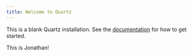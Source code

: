 ```yaml
---
title: Welcome to Quartz
---
```


This is a blank Quartz installation.
See the [documentation](https://quartz.jzhao.xyz) for how to get started.

This is Jonathan!